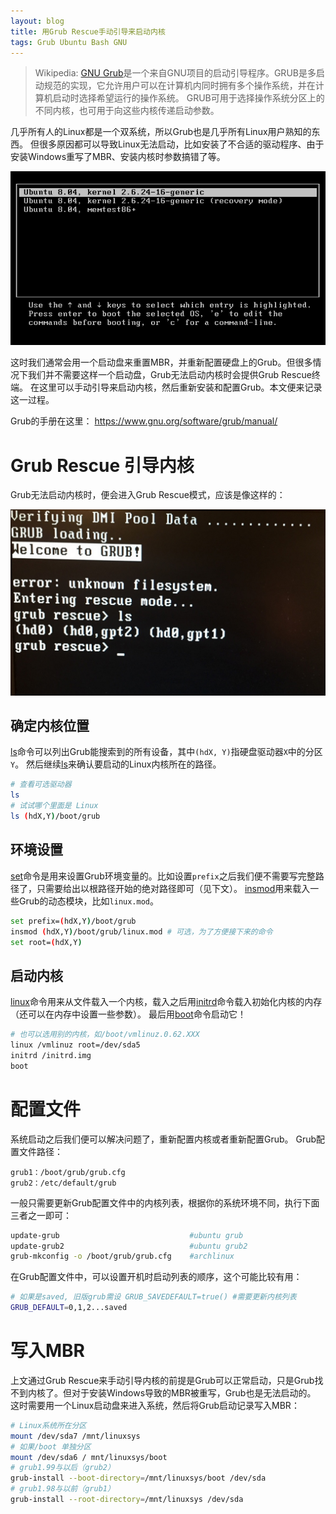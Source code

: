 ```yaml
---
layout: blog
title: 用Grub Rescue手动引导来启动内核
tags: Grub Ubuntu Bash GNU
---
```


> Wikipedia: [GNU Grub][grub]是一个来自GNU项目的启动引导程序。GRUB是多启动规范的实现，它允许用户可以在计算机内同时拥有多个操作系统，并在计算机启动时选择希望运行的操作系统。
> GRUB可用于选择操作系统分区上的不同内核，也可用于向这些内核传递启动参数。

几乎所有人的Linux都是一个双系统，所以Grub也是几乎所有Linux用户熟知的东西。
但很多原因都可以导致Linux无法启动，比如安装了不合适的驱动程序、由于安装Windows重写了MBR、安装内核时参数搞错了等。

![](/assets/img/blog/grub.png)

这时我们通常会用一个启动盘来重置MBR，并重新配置硬盘上的Grub。但很多情况下我们并不需要这样一个启动盘，Grub无法启动内核时会提供Grub Rescue终端。
在这里可以手动引导来启动内核，然后重新安装和配置Grub。本文便来记录这一过程。

Grub的手册在这里： https://www.gnu.org/software/grub/manual/

<!--more-->

# Grub Rescue 引导内核

Grub无法启动内核时，便会进入Grub Rescue模式，应该是像这样的：

![@2x](/assets/img/blog/grub-rescue.png)

## 确定内核位置

[ls]命令可以列出Grub能搜索到的所有设备，其中`(hdX, Y)`指硬盘驱动器`X`中的分区`Y`。
然后继续[ls]来确认要启动的Linux内核所在的路径。

```bash
# 查看可选驱动器
ls 
# 试试哪个里面是 Linux
ls (hdX,Y)/boot/grub 
```

## 环境设置

[set]命令是用来设置Grub环境变量的。比如设置`prefix`之后我们便不需要写完整路径了，只需要给出以根路径开始的绝对路径即可（见下文）。
[insmod]用来载入一些Grub的动态模块，比如`linux.mod`。

```bash
set prefix=(hdX,Y)/boot/grub
insmod (hdX,Y)/boot/grub/linux.mod # 可选，为了方便接下来的命令
set root=(hdX,Y)
```

## 启动内核

[linux]命令用来从文件载入一个内核，载入之后用[initrd]命令载入初始化内核的内存（还可以在内存中设置一些参数）。
最后用[boot]命令启动它！

```bash
# 也可以选用别的内核，如/boot/vmlinuz.0.62.XXX
linux /vmlinuz root=/dev/sda5       
initrd /initrd.img
boot
```

# 配置文件

系统启动之后我们便可以解决问题了，重新配置内核或者重新配置Grub。 Grub配置文件路径：

```
grub1：/boot/grub/grub.cfg
grub2：/etc/default/grub
```

一般只需要更新Grub配置文件中的内核列表，根据你的系统环境不同，执行下面三者之一即可：

```bash
update-grub                             #ubuntu grub
update-grub2                            #ubuntu grub2
grub-mkconfig -o /boot/grub/grub.cfg    #archlinux
```

在Grub配置文件中，可以设置开机时启动列表的顺序，这个可能比较有用：

```bash
# 如果是saved, 旧版grub需设 GRUB_SAVEDEFAULT=true() #需要更新内核列表
GRUB_DEFAULT=0,1,2...saved    
```

# 写入MBR

上文通过Grub Rescue来手动引导内核的前提是Grub可以正常启动，只是Grub找不到内核了。但对于安装Windows导致的MBR被重写，Grub也是无法启动的。
这时需要用一个Linux启动盘来进入系统，然后将Grub启动记录写入MBR：

```bash
# Linux系统所在分区
mount /dev/sda7 /mnt/linuxsys           
# 如果/boot 单独分区
mount /dev/sda6 / mnt/linuxsys/boot     
# grub1.99与以后（grub2）
grub-install --boot-directory=/mnt/linuxsys/boot /dev/sda     
# grub1.98与以前（grub1）
grub-install --root-directory=/mnt/linuxsys /dev/sda          
```

[grub]: https://zh.wikipedia.org/wiki/GNU_GRUB
[grub]: https://zh.wikipedia.org/wiki/GNU_GRUB
[linux]: https://www.gnu.org/software/grub/manual/html_node/linux.html#linux
[initrd]: https://www.gnu.org/software/grub/manual/html_node/initrd.html
[boot]: https://www.gnu.org/software/grub/manual/html_node/boot.html
[insmod]: https://www.gnu.org/software/grub/manual/html_node/insmod.html
[set]: https://www.gnu.org/software/grub/manual/html_node/set.html
[ls]: https://www.gnu.org/software/grub/manual/html_node/ls.html

